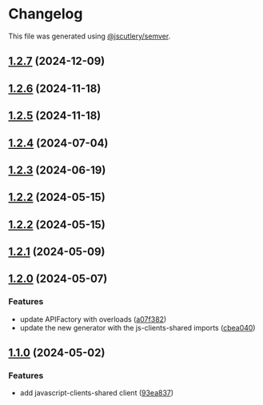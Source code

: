 # Changelog

This file was generated using [@jscutlery/semver](https://github.com/jscutlery/semver).

## [1.2.7](https://github.com/RedHatInsights/javascript-clients/compare/@redhat-cloud-services/javascript-clients-shared-1.2.6...@redhat-cloud-services/javascript-clients-shared-1.2.7) (2024-12-09)

## [1.2.6](https://github.com/RedHatInsights/javascript-clients/compare/@redhat-cloud-services/javascript-clients-shared-1.2.5...@redhat-cloud-services/javascript-clients-shared-1.2.6) (2024-11-18)

## [1.2.5](https://github.com/RedHatInsights/javascript-clients/compare/@redhat-cloud-services/javascript-clients-shared-1.2.4...@redhat-cloud-services/javascript-clients-shared-1.2.5) (2024-11-18)

## [1.2.4](https://github.com/RedHatInsights/javascript-clients/compare/@redhat-cloud-services/javascript-clients-shared-1.2.3...@redhat-cloud-services/javascript-clients-shared-1.2.4) (2024-07-04)

## [1.2.3](https://github.com/RedHatInsights/javascript-clients/compare/@redhat-cloud-services/javascript-clients-shared-1.2.2...@redhat-cloud-services/javascript-clients-shared-1.2.3) (2024-06-19)

## [1.2.2](https://github.com/RedHatInsights/javascript-clients/compare/@redhat-cloud-services/javascript-clients-shared-1.2.1...@redhat-cloud-services/javascript-clients-shared-1.2.2) (2024-05-15)

## [1.2.2](https://github.com/RedHatInsights/javascript-clients/compare/@redhat-cloud-services/javascript-clients-shared-1.2.1...@redhat-cloud-services/javascript-clients-shared-1.2.2) (2024-05-15)

## [1.2.1](https://github.com/RedHatInsights/javascript-clients/compare/@redhat-cloud-services/javascript-clients-shared-1.2.0...@redhat-cloud-services/javascript-clients-shared-1.2.1) (2024-05-09)

## [1.2.0](https://github.com/RedHatInsights/javascript-clients/compare/@redhat-cloud-services/javascript-clients-shared-1.1.0...@redhat-cloud-services/javascript-clients-shared-1.2.0) (2024-05-07)


### Features

* update APIFactory with overloads ([a07f382](https://github.com/RedHatInsights/javascript-clients/commit/a07f382363a268622f42ee02c3a3ea33c90cce42))
* update the new generator with the js-clients-shared imports ([cbea040](https://github.com/RedHatInsights/javascript-clients/commit/cbea0403327f96f766ddbba02ce0aff412e5379f))

## [1.1.0](https://github.com/RedHatInsights/javascript-clients/compare/@redhat-cloud-services/javascript-clients-shared-1.0.0...@redhat-cloud-services/javascript-clients-shared-1.1.0) (2024-05-02)


### Features

* add javascript-clients-shared client ([93ea837](https://github.com/RedHatInsights/javascript-clients/commit/93ea8373485f32031fe24c99f1c162c707c3225f))
